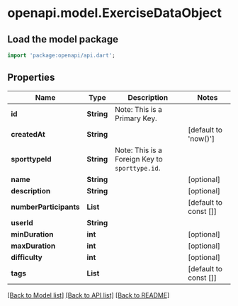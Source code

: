 # openapi.model.ExerciseDataObject

## Load the model package
```dart
import 'package:openapi/api.dart';
```

## Properties
Name | Type | Description | Notes
------------ | ------------- | ------------- | -------------
**id** | **String** | Note: This is a Primary Key.<pk/> | 
**createdAt** | **String** |  | [default to 'now()']
**sporttypeId** | **String** | Note: This is a Foreign Key to `sporttype.id`.<fk table='sporttype' column='id'/> | 
**name** | **String** |  | [optional] 
**description** | **String** |  | [optional] 
**numberParticipants** | **List<int>** |  | [default to const []]
**userId** | **String** |  | 
**minDuration** | **int** |  | [optional] 
**maxDuration** | **int** |  | [optional] 
**difficulty** | **int** |  | [optional] 
**tags** | **List<String>** |  | [default to const []]

[[Back to Model list]](../README.md#documentation-for-models) [[Back to API list]](../README.md#documentation-for-api-endpoints) [[Back to README]](../README.md)


